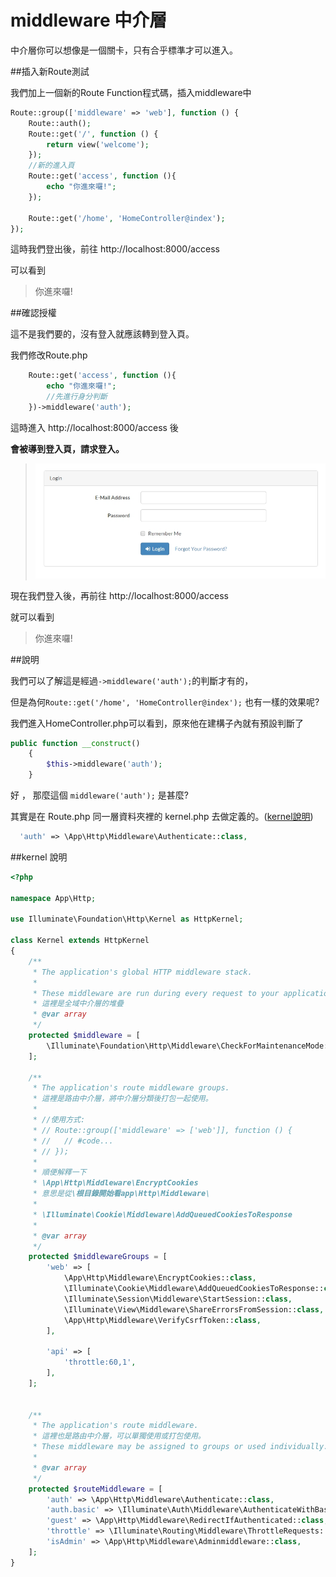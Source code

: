 # middleware 中介層

中介層你可以想像是一個關卡，只有合乎標準才可以進入。

##插入新Route測試

我們加上一個新的Route Function程式碼，插入middleware中

```php
Route::group(['middleware' => 'web'], function () {
    Route::auth();
    Route::get('/', function () {
        return view('welcome');
    });
    //新的進入頁
    Route::get('access', function (){
        echo "你進來囉!";
    });

    Route::get('/home', 'HomeController@index');
});
```
這時我們登出後，前往 http://localhost:8000/access

可以看到 

>你進來囉!

##確認授權

這不是我們要的，沒有登入就應該轉到登入頁。

我們修改Route.php

```php  
    Route::get('access', function (){
        echo "你進來囉!";
        //先進行身分判斷
    })->middleware('auth');
```
這時進入 http://localhost:8000/access 後

**會被導到登入頁，請求登入。**

>![login](login.jpg)

現在我們登入後，再前往 http://localhost:8000/access 

就可以看到 

> 你進來囉!

##說明

我們可以了解這是經過``` ->middleware('auth'); ```的判斷才有的，

但是為何``` Route::get('/home', 'HomeController@index'); ```
也有一樣的效果呢?

我們進入HomeController.php可以看到，原來他在建構子內就有預設判斷了
```php 
public function __construct()
    {
        $this->middleware('auth');
    }
```
好 ， 那麼這個 `middleware('auth');` 是甚麼?

其實是在 Route.php 同一層資料夾裡的 kernel.php 去做定義的。([kernel說明](#kernel-說明))


```php
  'auth' => \App\Http\Middleware\Authenticate::class,
```


##kernel 說明

```php
<?php

namespace App\Http;

use Illuminate\Foundation\Http\Kernel as HttpKernel;

class Kernel extends HttpKernel
{
    /**
     * The application's global HTTP middleware stack.
     *
     * These middleware are run during every request to your application.
     * 這裡是全域中介層的堆疊
     * @var array
     */
    protected $middleware = [
        \Illuminate\Foundation\Http\Middleware\CheckForMaintenanceMode::class, // 檢查應用程式是不是維護中
    ];

    /**
     * The application's route middleware groups.
     * 這裡是路由中介層，將中介層分類後打包一起使用。
     * 
     * //使用方式:
     * // Route::group(['middleware' => ['web']], function () {
     * //   // #code...
     * // });
     *
     * 順便解釋一下
     * \App\Http\Middleware\EncryptCookies
     * 意思是從\根目錄開始看app\Http\Middleware\
     * 
     * \Illuminate\Cookie\Middleware\AddQueuedCookiesToResponse
     * 
     * @var array
     */
    protected $middlewareGroups = [
        'web' => [
            \App\Http\Middleware\EncryptCookies::class,                         // 加密 Cookies
            \Illuminate\Cookie\Middleware\AddQueuedCookiesToResponse::class,    // 加入 Queued Cookies 到 Response
            \Illuminate\Session\Middleware\StartSession::class,                 // 開啟 Session
            \Illuminate\View\Middleware\ShareErrorsFromSession::class,          // 從 Session 中共享錯誤資訊
            \App\Http\Middleware\VerifyCsrfToken::class,                        // 驗證 CSRF Token
        ],

        'api' => [
            'throttle:60,1',
        ],
    ];

         
    /**
     * The application's route middleware.
     * 這裡也是路由中介層，可以單獨使用或打包使用。
     * These middleware may be assigned to groups or used individually.
     *
     * @var array
     */
    protected $routeMiddleware = [
        'auth' => \App\Http\Middleware\Authenticate::class,                             //
        'auth.basic' => \Illuminate\Auth\Middleware\AuthenticateWithBasicAuth::class,   //
        'guest' => \App\Http\Middleware\RedirectIfAuthenticated::class,                 //
        'throttle' => \Illuminate\Routing\Middleware\ThrottleRequests::class,           //
        'isAdmin' => \App\Http\Middleware\Adminmiddleware::class,                 //我在這裡加上後，Route.php才可以使用 isAdmin
    ];
}

```



